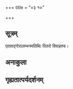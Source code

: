+++
title = "०३ १०"

+++
## सूत्रम्
एतावद्गोरालम्भनमतिथिः पितरो विवाहश्च।
## अनाकुला

## गृह्यतात्पर्यदर्शनम्

